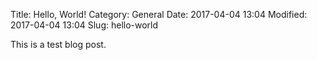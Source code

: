 Title: Hello, World!
Category: General
Date: 2017-04-04 13:04
Modified: 2017-04-04 13:04
Slug: hello-world

This is a test blog post.
